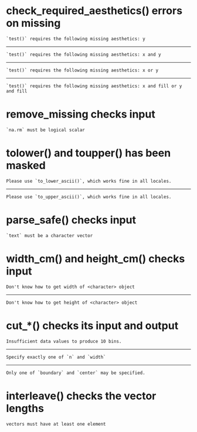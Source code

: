 # check_required_aesthetics() errors on missing

    `test()` requires the following missing aesthetics: y

---

    `test()` requires the following missing aesthetics: x and y

---

    `test()` requires the following missing aesthetics: x or y

---

    `test()` requires the following missing aesthetics: x and fill or y and fill

# remove_missing checks input

    `na.rm` must be logical scalar

# tolower() and toupper() has been masked

    Please use `to_lower_ascii()`, which works fine in all locales.

---

    Please use `to_upper_ascii()`, which works fine in all locales.

# parse_safe() checks input

    `text` must be a character vector

# width_cm() and height_cm() checks input

    Don't know how to get width of <character> object

---

    Don't know how to get height of <character> object

# cut_*() checks its input and output

    Insufficient data values to produce 10 bins.

---

    Specify exactly one of `n` and `width`

---

    Only one of `boundary` and `center` may be specified.

# interleave() checks the vector lengths

    vectors must have at least one element

